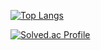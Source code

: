 [![Top Langs](https://github-readme-stats.vercel.app/api/top-langs/?username=noctua99&theme=onedark)](https://github.com/anuraghazra/github-readme-stats)

[![Solved.ac Profile](http://mazassumnida.wtf/api/generate_badge?boj=go_daecoolnoc)](https://solved.ac/go_daecoolnoc)
